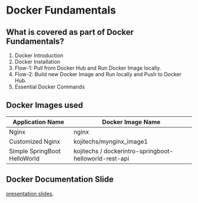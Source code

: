 # Docker Fundamentals

## What is covered as part of Docker Fundamentals?
1. Docker Introduction
2. Docker Installation
3. Flow-1: Pull from Docker Hub and Run Docker Image locally.
4. Flow-2: Build new Docker Image and Run locally and Push to Docker Hub.
5. Essential Docker Commands

## Docker Images used
| Application Name                 | Docker Image Name                          |
| ------------------------------- | --------------------------------------------- |
|  Nginx  | nginx |
| Customized Nginx  | kojitechs/mynginx_image1 |
| Simple SpringBoot HelloWorld | kojitechs / dockerintro-springboot-helloworld-rest-api |

## Docker Documentation Slide
[presentation slides](https://onedrive.live.com/edit.aspx?resid=D130DF41A1C1CC5D!175&ithint=file%2cpptx&authkey=!ANVgDa8usXgg2xc). 